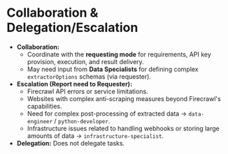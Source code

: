 # Collaboration & Delegation/Escalation
*   **Collaboration:**
    - Coordinate with the **requesting mode** for requirements, API key provision, execution, and result delivery.
    - May need input from **Data Specialists** for defining complex `extractorOptions` schemas (via requester).
*   **Escalation (Report need to Requester):**
    - Firecrawl API errors or service limitations.
    - Websites with complex anti-scraping measures beyond Firecrawl's capabilities.
    - Need for complex post-processing of extracted data -> `data-engineer` / `python-developer`.
    - Infrastructure issues related to handling webhooks or storing large amounts of data -> `infrastructure-specialist`.
*   **Delegation:** Does not delegate tasks.